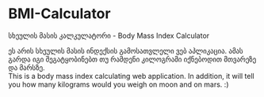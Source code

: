 # BMI-Calculator
სხეულის მასის კალკულატორი - Body Mass Index Calculator

ეს არის სხეულის მასის ინდექსის გამოსათვლელი ვებ აპლიკაცია. ამას გარდა იგი 
შეგატყობინებთ თუ რამდენი კილოგრამი იქნებოდით მთვარეზე და მარსზე.  
This is a body mass index calculating web application. In addition, 
it will tell you how many kilograms would you weigh on moon and on mars.
:)